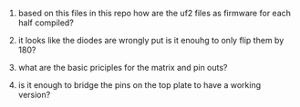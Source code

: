 1. based on this files in this repo how are the uf2 files as firmware for each half compiled?

2. it looks like the diodes are wrongly put is it enouhg to only flip them by 180?

3. what are the basic priciples for the matrix and pin outs?

4. is it enough to bridge the pins on the top plate to have a working version?


